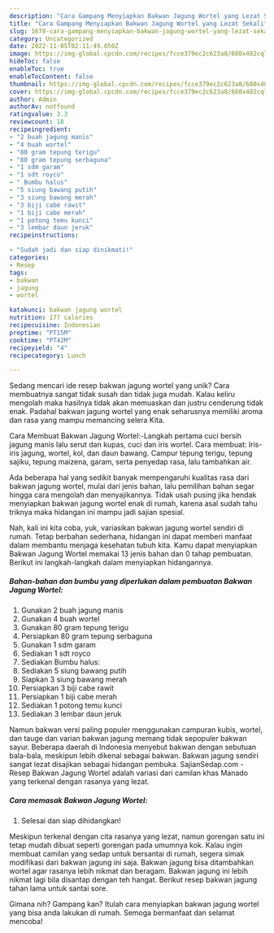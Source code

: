 ```yaml
---
description: "Cara Gampang Menyiapkan Bakwan Jagung Wortel yang Lezat Sekali"
title: "Cara Gampang Menyiapkan Bakwan Jagung Wortel yang Lezat Sekali"
slug: 1670-cara-gampang-menyiapkan-bakwan-jagung-wortel-yang-lezat-sekali
category: Uncategorized
date: 2022-11-05T02:11:49.050Z
image: https://img-global.cpcdn.com/recipes/fcce379ec2c623a8/680x482cq70/bakwan-jagung-wortel-foto-resep-utama.jpg
hideToc: false
enableToc: true
enableTocContent: false
thumbnail: https://img-global.cpcdn.com/recipes/fcce379ec2c623a8/680x482cq70/bakwan-jagung-wortel-foto-resep-utama.jpg
cover: https://img-global.cpcdn.com/recipes/fcce379ec2c623a8/680x482cq70/bakwan-jagung-wortel-foto-resep-utama.jpg
author: Admin
authorAv: notfound
ratingvalue: 3.3
reviewcount: 18
recipeingredient:
- "2 buah jagung manis"
- "4 buah wortel"
- "80 gram tepung terigu"
- "80 gram tepung serbaguna"
- "1 sdm garam"
- "1 sdt royco"
- " Bumbu halus"
- "5 siung bawang putih"
- "3 siung bawang merah"
- "3 biji cabe rawit"
- "1 biji cabe merah"
- "1 potong temu kunci"
- "3 lembar daun jeruk"
recipeinstructions:

- "Sudah jadi dan siap dinikmati!"
categories:
- Resep
tags:
- bakwan
- jagung
- wortel

katakunci: bakwan jagung wortel 
nutrition: 177 calories
recipecuisine: Indonesian
preptime: "PT15M"
cooktime: "PT42M"
recipeyield: "4"
recipecategory: Lunch

---
```





Sedang mencari ide resep bakwan jagung wortel yang unik? Cara membuatnya sangat tidak susah dan tidak juga mudah. Kalau keliru mengolah maka hasilnya tidak akan memuaskan dan justru cenderung tidak enak. Padahal bakwan jagung wortel yang enak seharusnya memiliki aroma dan rasa yang mampu memancing selera Kita.





Cara Membuat Bakwan Jagung Wortel:-Langkah pertama cuci bersih jagung manis lalu serut dan kupas, cuci dan iris wortel. Cara membuat: Iris-iris jagung, wortel, kol, dan daun bawang. Campur tepung terigu, tepung sajiku, tepung maizena, garam, serta penyedap rasa, lalu tambahkan air.

Ada beberapa hal yang sedikit banyak mempengaruhi kualitas rasa dari bakwan jagung wortel, mulai dari jenis bahan, lalu pemilihan bahan segar hingga cara mengolah dan menyajikannya. Tidak usah pusing jika hendak menyiapkan bakwan jagung wortel enak di rumah, karena asal sudah tahu triknya maka hidangan ini mampu jadi sajian spesial.






Nah, kali ini kita coba, yuk, variasikan bakwan jagung wortel sendiri di rumah. Tetap berbahan sederhana, hidangan ini dapat memberi manfaat dalam membantu menjaga kesehatan tubuh kita. Kamu dapat menyiapkan Bakwan Jagung Wortel memakai 13 jenis bahan dan 0 tahap pembuatan. Berikut ini langkah-langkah dalam menyiapkan hidangannya.

<!--inarticleads1-->

##### Bahan-bahan dan bumbu yang diperlukan dalam pembuatan Bakwan Jagung Wortel:

1. Gunakan 2 buah jagung manis
1. Gunakan 4 buah wortel
1. Gunakan 80 gram tepung terigu
1. Persiapkan 80 gram tepung serbaguna
1. Gunakan 1 sdm garam
1. Sediakan 1 sdt royco
1. Sediakan  Bumbu halus:
1. Sediakan 5 siung bawang putih
1. Siapkan 3 siung bawang merah
1. Persiapkan 3 biji cabe rawit
1. Persiapkan 1 biji cabe merah
1. Sediakan 1 potong temu kunci
1. Sediakan 3 lembar daun jeruk


Namun bakwan versi paling populer menggunakan campuran kubis, wortel, dan tauge dan varian bakwan jagung memang tidak sepopuler bakwan sayur. Beberapa daerah di Indonesia menyebut bakwan dengan sebutuan bala-bala, meskipun lebih dikenal sebagai bakwan. Bakwan jagung sendiri sangat lezat disajikan sebagai hidangan pembuka. SajianSedap.com - Resep Bakwan Jagung Wortel adalah variasi dari camilan khas Manado yang terkenal dengan rasanya yang lezat. 

<!--inarticleads2-->

##### Cara memasak Bakwan Jagung Wortel:


1. Selesai dan siap dihidangkan!

Meskipun terkenal dengan cita rasanya yang lezat, namun gorengan satu ini tetap mudah dibuat seperti gorengan pada umumnya kok. Kalau ingin membuat camilan yang sedap untuk bersantai di rumah, segera simak modifikasi dari bakwan jagung ini saja. Bakwan jagung bisa ditambahkan wortel agar rasanya lebih nikmat dan beragam. Bakwan jagung ini lebih nikmat lagi bila disantap dengan teh hangat. Berikut resep bakwan jagung tahan lama untuk santai sore. 

Gimana nih? Gampang kan? Itulah cara menyiapkan bakwan jagung wortel yang bisa anda lakukan di rumah. Semoga bermanfaat dan selamat mencoba!
